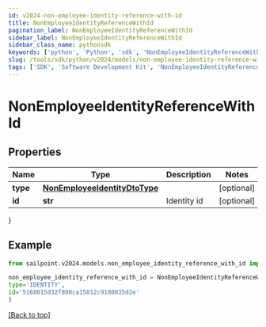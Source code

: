 ```yaml
---
id: v2024-non-employee-identity-reference-with-id
title: NonEmployeeIdentityReferenceWithId
pagination_label: NonEmployeeIdentityReferenceWithId
sidebar_label: NonEmployeeIdentityReferenceWithId
sidebar_class_name: pythonsdk
keywords: ['python', 'Python', 'sdk', 'NonEmployeeIdentityReferenceWithId', 'V2024NonEmployeeIdentityReferenceWithId'] 
slug: /tools/sdk/python/v2024/models/non-employee-identity-reference-with-id
tags: ['SDK', 'Software Development Kit', 'NonEmployeeIdentityReferenceWithId', 'V2024NonEmployeeIdentityReferenceWithId']
---
```


# NonEmployeeIdentityReferenceWithId


## Properties

Name | Type | Description | Notes
------------ | ------------- | ------------- | -------------
**type** | [**NonEmployeeIdentityDtoType**](non-employee-identity-dto-type) |  | [optional] 
**id** | **str** | Identity id | [optional] 
}

## Example

```python
from sailpoint.v2024.models.non_employee_identity_reference_with_id import NonEmployeeIdentityReferenceWithId

non_employee_identity_reference_with_id = NonEmployeeIdentityReferenceWithId(
type='IDENTITY',
id='5168015d32f890ca15812c9180835d2e'
)

```
[[Back to top]](#) 

